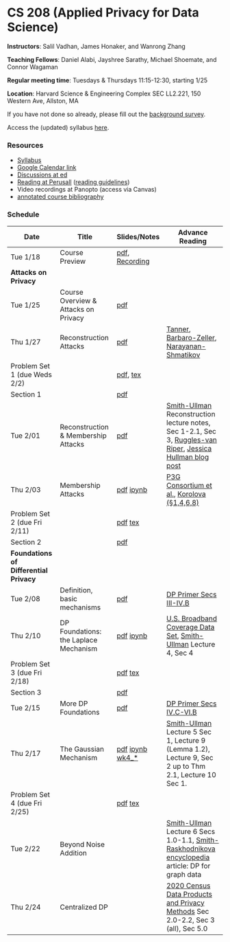 # CS 208 (Applied Privacy for Data Science)

**Instructors**: Salil Vadhan, James Honaker, and Wanrong Zhang

**Teaching Fellows**: Daniel Alabi, Jayshree Sarathy, Michael Shoemate, and Connor Wagaman

**Regular meeting time**: Tuesdays & Thursdays 11:15-12:30, starting 1/25

**Location**: Harvard Science & Engineering Complex SEC LL2.221, 150 Western Ave, Allston, MA

If you have not done so already, please fill out the [background survey](https://docs.google.com/forms/d/e/1FAIpQLSfYrvV08oMJr5idotBG1eIyE6rafbKymxs_8gm9iUqpC73vKg/viewform).

Access the (updated) syllabus [here](files/cs208_spring2022_syllabus.pdf).


### Resources

* [Syllabus]
* [Google Calendar link][gcal]
* [Discussions at ed][ed]
* [Reading at Perusall][perusall] ([reading guidelines])
* Video recordings at Panopto (access via Canvas)
* [annotated course bibliography]
 
[Syllabus]: https://opendp.github.io/cs208/spring2022/files/cs208_spring2022_syllabus.pdf
[gcal]: https://calendar.google.com/calendar/u/0?cid=Y19lYjYwZ2NzcDdoZTBwamZqMG1ldGs0NnE3MEBncm91cC5jYWxlbmRhci5nb29nbGUuY29t
[ed]: https://edstem.org/us/courses/19868/
[perusall]: https://app.perusall.com/courses/compsci-208-applied-privacy-for-data-science/
[reading guidelines]: files/reading_and_commenting_guidelines.pdf
[annotated course bibliography]: files/cs208_annotated_bibliography.pdf

### Schedule

| Date                                    | Title                                 | Slides/Notes                                                 | Advance Reading                                                                                                 |
|-----------------------------------------|---------------------------------------|--------------------------------------------------------------|-----------------------------------------------------------------------------------------------------------------|
| Tue 1/18                                | Course Preview                        | [pdf][jan18:pdf], [Recording][jan18:video]                   |                                                                                                                 |
| **Attacks on Privacy**                  |                                       |                                                              |                                                                                                                 |
| Tue 1/25                                | Course Overview & Attacks on Privacy  | [pdf][jan25:pdf]                                             |                                                                                                                 |
| Thu 1/27                                | Reconstruction Attacks                | [pdf](presentations/reconstruction.pdf)                      | [Tanner], [Barbaro-Zeller], [Narayanan-Shmatikov]                                                               |
| Problem Set 1 (due Weds 2/2)            |                                       | [pdf](homework/hw1.pdf), [tex](homework/hw1.tex)             |                                                                                                                 |
| Section 1                               |                                       | [pdf](section/section1.pdf)                                  |                                                                                                                 |
| Tue 2/01                                | Reconstruction & Membership Attacks   | [pdf](presentations/membership.pdf)                          | [Smith-Ullman] Reconstruction lecture notes, Sec 1-2.1, Sec 3, [Ruggles-van Riper], [Jessica Hullman blog post] |
| Thu 2/03                                | Membership Attacks                    | [pdf](presentations/membership-attacks.pdf) [ipynb][wk2_mem] | [P3G Consortium et al.],  [Korolova (§1,4,6,8)]                                                                 |
| Problem Set 2 (due Fri 2/11)            |                                       | [pdf](homework/hw2.pdf) [tex](homework/hw2.tex)              |                                                                                                                 |
| Section 2                               |                                       | [pdf](section/section2.pdf)                                  |                                                                                                                 |
| **Foundations of Differential Privacy** |                                       |                                                              |                                                                                                                 |
| Tue 2/08                                | Definition, basic mechanisms          | [pdf](presentations/DP-foundations1.pdf)                     | [DP Primer Secs III-IV.B]                                                                                       |
| Thu 2/10                                | DP Foundations: the Laplace Mechanism | [pdf](presentations/DP-laplace.pdf) [ipynb][wk3_lap]         | [U.S. Broadband Coverage Data Set](https://arxiv.org/pdf/2103.14035v2.pdf), [Smith-Ullman] Lecture 4, Sec 4     |
| Problem Set 3 (due Fri 2/18)            |                                       | [pdf](homework/hw3.pdf) [tex](homework/hw3.tex)              |                                                                                                                 |
| Section 3                               |                                       | [pdf](section/section3.pdf)                                  |                                                                                                                 |
| Tue 2/15                                | More DP Foundations                   | [pdf](presentations/DP-foundations2.pdf)                     | [DP Primer Secs IV.C-VI.B]                                                                                      |
| Thu 2/17                                | The Gaussian Mechanism                | [pdf](presentations/DP-gaussian-mechanism.pdf) [ipynb wk4_*] | [Smith-Ullman] Lecture 5 Sec 1, Lecture 9 (Lemma 1.2), Lecture 9, Sec 2 up to Thm 2.1, Lecture 10 Sec 1.        |
| Problem Set 4 (due Fri 2/25)            |                                       | [pdf](homework/hw4.pdf) [tex](homework/hw4.tex)              |                                                                                                                 |
| Tue 2/22                                | Beyond Noise Addition                 |                                                              | [Smith-Ullman] Lecture 6 Secs 1.0-1.1, [Smith-Raskhodnikova encyclopedia] article: DP for graph data                                                                                                                |
| Thu 2/24                                | Centralized DP                 |                                                              | [2020 Census Data Products and Privacy Methods] Sec 2.0-2.2, Sec 3 (all), Sec 5.0                                                                                                                |




[jan18:pdf]: files/course_preview.pdf
[jan18:video]: https://harvard.zoom.us/rec/play/rNU5_swSdM3xVtAd3rTReJtniCNhE4oKY54CWsA2hIPpnt2PmZGPbO-yOvIs0NpIS9y1ilRJ6SWsvH9P.hVnF5j1z4LYMDVYM

[jan25:pdf]: presentations/overview-reidentification.pdf
[wk2_mem]: examples/wk2_membership_attack.ipynb
[wk3_lap]: examples/wk3_laplace_mechanism_and_opendp.ipynb
[ipynb wk4_*]: examples/

[Tanner]: https://www.forbes.com/sites/adamtanner/2013/04/25/harvard-professor-re-identifies-anonymous-volunteers-in-dna-study/#4b8a122d92c9
[Barbaro-Zeller]: https://www.nytimes.com/2006/08/09/technology/09aol.html
[Narayanan-Shmatikov]: https://dl.acm.org/citation.cfm?id=1743558
[Smith-Ullman]: https://dpcourse.github.io/
[Smith-Raskhodnikova encyclopedia]: https://link.springer.com/referenceworkentry/10.1007/978-3-642-27848-8_549-1
[Ruggles-van Riper]: https://link.springer.com/article/10.1007%2Fs11113-021-09674-3
[Jessica Hullman blog post]: https://statmodeling.stat.columbia.edu/2021/08/27/shots-taken-shots-returned-regarding-the-census-motivation-for-using-differential-privacy-and-btw-its-not-an-algorithm
[P3G Consortium et al.]: https://journals.plos.org/plosgenetics/article?id=10.1371/journal.pgen.1000665
[Korolova (§1,4,6,8)]: https://journalprivacyconfidentiality.org/index.php/jpc/article/view/594
[DP Primer Secs III-IV.B]: https://salil.seas.harvard.edu/files/salil/files/differential_privacy_primer_nontechnical_audience.pdf
[DP Primer Secs IV.C-VI.B]: https://salil.seas.harvard.edu/files/salil/files/differential_privacy_primer_nontechnical_audience.pdf
[2020 Census Data Products and Privacy Methods]: https://www2.census.gov/programs-surveys/decennial/2020/program-management/planning-docs/2020-census-data-products-privacy-methods.pdf

